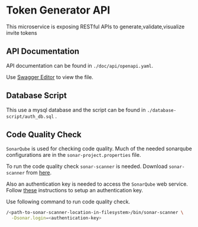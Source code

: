 # Token Generator API

This microservice is exposing RESTful APIs to generate,validate,visualize invite tokens

## API Documentation

API documentation can be found in `./doc/api/openapi.yaml`.

Use [Swagger Editor](https://editor.swagger.io/) to view the file.

## Database Script
This use a mysql database and the script can be found in `./database-script/auth_db.sql` .

## Code Quality Check

`SonarQube` is used for checking code quality. Much of the needed sonarqube configurations
are in the `sonar-project.properties` file.

To run the code quality check `sonar-scanner` is needed.
Download `sonar-scanner` from [here](https://docs.sonarqube.org/display/SCAN/Analyzing+with+SonarQube+Scanner).

Also an authentication key is needed to access the `SonarQube` web service.
Follow [these](https://docs.sonarqube.org/7.4/user-guide/user-token/) instructions to setup an authentication key.

Use following command to run code quality check.
```bash
/<path-to-sonar-scanner-location-in-filesystem>/bin/sonar-scanner \
  -Dsonar.login=<authentication-key>
```
